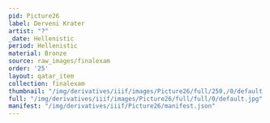 ```yaml
---
pid: Picture26
label: Derveni Krater
artist: "?"
_date: Hellenistic
period: Hellenistic
material: Bronze
source: raw_images/finalexam
order: '25'
layout: qatar_item
collection: finalexam
thumbnail: "/img/derivatives/iiif/images/Picture26/full/250,/0/default.jpg"
full: "/img/derivatives/iiif/images/Picture26/full/full/0/default.jpg"
manifest: "/img/derivatives/iiif/Picture26/manifest.json"
---
```

